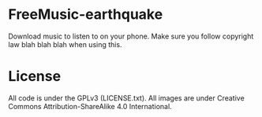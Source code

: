 # FreeMusic-earthquake
Download music to listen to on your phone. Make sure you follow copyright law blah blah blah when using this.

# License
All code is under the GPLv3 (LICENSE.txt).
All images are under Creative Commons Attribution-ShareAlike 4.0 International.

